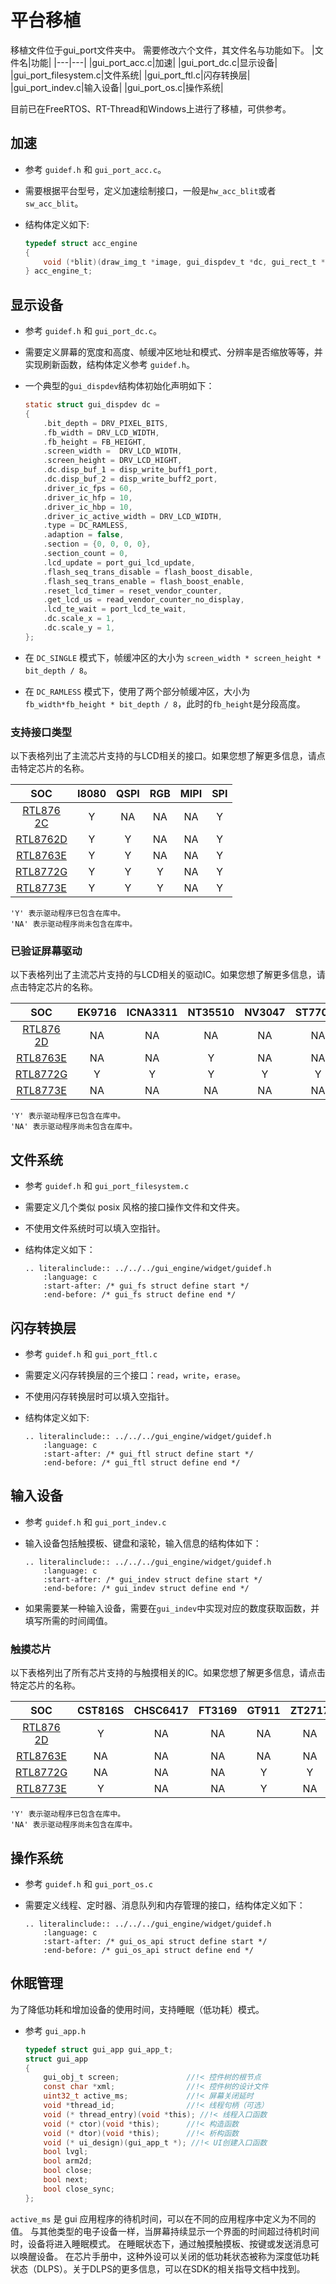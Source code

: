 # 平台移植

移植文件位于gui_port文件夹中。
需要修改六个文件，其文件名与功能如下。
|文件名|功能|
|---|---|
|gui_port_acc.c|加速|
|gui_port_dc.c|显示设备|
|gui_port_filesystem.c|文件系统|
|gui_port_ftl.c|闪存转换层|
|gui_port_indev.c|输入设备|
|gui_port_os.c|操作系统|

目前已在FreeRTOS、RT-Thread和Windows上进行了移植，可供参考。

## 加速

- 参考 `guidef.h` 和 `gui_port_acc.c`。
- 需要根据平台型号，定义加速绘制接口，一般是`hw_acc_blit`或者`sw_acc_blit`。
- 结构体定义如下:

    ```C
    typedef struct acc_engine
    {
        void (*blit)(draw_img_t *image, gui_dispdev_t *dc, gui_rect_t *rect);
    } acc_engine_t;
    ```

## 显示设备

- 参考 `guidef.h` 和 `gui_port_dc.c`。
- 需要定义屏幕的宽度和高度、帧缓冲区地址和模式、分辨率是否缩放等等，并实现刷新函数，结构体定义参考 `guidef.h`。
- 一个典型的`gui_dispdev`结构体初始化声明如下：

    ```C
    static struct gui_dispdev dc =
    {
        .bit_depth = DRV_PIXEL_BITS,
        .fb_width = DRV_LCD_WIDTH,
        .fb_height = FB_HEIGHT,
        .screen_width =  DRV_LCD_WIDTH,
        .screen_height = DRV_LCD_HIGHT,
        .dc.disp_buf_1 = disp_write_buff1_port,
        .dc.disp_buf_2 = disp_write_buff2_port,
        .driver_ic_fps = 60,
        .driver_ic_hfp = 10,
        .driver_ic_hbp = 10,
        .driver_ic_active_width = DRV_LCD_WIDTH,
        .type = DC_RAMLESS,
        .adaption = false,
        .section = {0, 0, 0, 0},
        .section_count = 0,
        .lcd_update = port_gui_lcd_update,
        .flash_seq_trans_disable = flash_boost_disable,
        .flash_seq_trans_enable = flash_boost_enable,
        .reset_lcd_timer = reset_vendor_counter,
        .get_lcd_us = read_vendor_counter_no_display,
        .lcd_te_wait = port_lcd_te_wait,
        .dc.scale_x = 1,
        .dc.scale_y = 1,
    };
    ```

- 在 `DC_SINGLE` 模式下，帧缓冲区的大小为 `screen_width * screen_height * bit_depth / 8`。
- 在 `DC_RAMLESS` 模式下，使用了两个部分帧缓冲区，大小为`fb_width*fb_height * bit_depth / 8`，此时的`fb_height`是分段高度。

### 支持接口类型

以下表格列出了主流芯片支持的与LCD相关的接口。如果您想了解更多信息，请点击特定芯片的名称。

| SOC                                                              | I8080 | QSPI | RGB | MIPI | SPI |
|:----------------------------------------------------------------:|:-----:|:----:|:---:|:----:|:---:|
| <span style="display:inline-block;width:70px">[RTL8762C]</span>  |   Y   |  NA  |  NA |  NA  |  Y  |
| [RTL8762D]                                                       |   Y   |  Y   |  NA |  NA  |  Y  |
| [RTL8763E]                                                       |   Y   |  Y   |  NA |  NA  |  Y  |
| [RTL8772G]                                                       |   Y   |  Y   |  Y  |  NA  |  Y  |
| [RTL8773E]                                                       |   Y   |  Y   |  Y  |  NA  |  Y  |

```{note}
'Y' 表示驱动程序已包含在库中。
'NA' 表示驱动程序尚未包含在库中。
```

### 已验证屏幕驱动

以下表格列出了主流芯片支持的与LCD相关的驱动IC。如果您想了解更多信息，请点击特定芯片的名称。

| SOC                                                             | EK9716 | ICNA3311 | NT35510 | NV3047 | ST7701S | ST77903 | ST7796 | OTM8009A | SH8601A | SH8601Z | RM69330 | ST7789 | NV3041A |
|:---------------------------------------------------------------:|:------:|:--------:|:-------:|:------:|:-------:|:-------:|:------:|:--------:|:-------:|:-------:|:-------:|:------:|:-------:|
| <span style="display:inline-block;width:70px">[RTL8762D]</span> |   NA   |    NA    |    NA   |   NA   |    NA   |    NA   |   Y    |    NA    |    NA   |    NA   |    Y    |   Y    |    Y    |
| [RTL8763E]                                                      |   NA   |    NA    |    Y    |   NA   |    NA   |    NA   |   NA   |    NA    |    NA   |    Y    |    NA   |   NA   |    NA   |
| [RTL8772G]                                                      |   Y    |    Y     |    Y    |   Y    |    Y    |    Y    |   Y    |    NA    |    NA   |    NA   |    NA   |   NA   |    NA   |
| [RTL8773E]                                                      |   NA   |    NA    |    NA   |   NA   |    NA   |    NA   |   NA   |    NA    |    Y    |    NA   |    NA   |   NA   |    NA   |

```{note}
'Y' 表示驱动程序已包含在库中。
'NA' 表示驱动程序尚未包含在库中。
```

## 文件系统

- 参考 `guidef.h` 和 `gui_port_filesystem.c`
- 需要定义几个类似 posix 风格的接口操作文件和文件夹。
- 不使用文件系统时可以填入空指针。
- 结构体定义如下：

    ```eval_rst
    .. literalinclude:: ../../../gui_engine/widget/guidef.h
        :language: c
        :start-after: /* gui_fs struct define start */
        :end-before: /* gui_fs struct define end */
    ```

## 闪存转换层

- 参考 `guidef.h` 和 `gui_port_ftl.c`
- 需要定义闪存转换层的三个接口：`read`，`write`，`erase`。
- 不使用闪存转换层时可以填入空指针。
- 结构体定义如下:

    ```eval_rst
    .. literalinclude:: ../../../gui_engine/widget/guidef.h
        :language: c
        :start-after: /* gui_ftl struct define start */
        :end-before: /* gui_ftl struct define end */
    ```

## 输入设备

- 参考 `guidef.h` 和 `gui_port_indev.c`
- 输入设备包括触摸板、键盘和滚轮，输入信息的结构体如下：

    ```eval_rst
    .. literalinclude:: ../../../gui_engine/widget/guidef.h
        :language: c
        :start-after: /* gui_indev struct define start */
        :end-before: /* gui_indev struct define end */
    ```

- 如果需要某一种输入设备，需要在`gui_indev`中实现对应的数度获取函数，并填写所需的时间阈值。

### 触摸芯片

以下表格列出了所有芯片支持的与触摸相关的IC。如果您想了解更多信息，请点击特定芯片的名称。

| SOC                                                              | CST816S | CHSC6417 | FT3169 | GT911 | ZT2717 | CST816T | GT9147 |
|:----------------------------------------------------------------:|:-------:|:--------:|:------:|:-----:|:------:|:-------:|:------:|
| <span style="display:inline-block;width:70px">[RTL8762D]</span>  |    Y    |    NA    |   NA   |   NA  |   NA   |    NA   |    NA  |
| [RTL8763E]                                                       |    NA   |    NA    |   NA   |   NA  |   NA   |     Y   |     Y  |
| [RTL8772G]                                                       |    NA   |    NA    |   NA   |    Y  |    Y   |    NA   |    NA  |
| [RTL8773E]                                                       |    Y    |    NA    |   NA   |    Y  |   NA   |    NA   |    NA  |

```{note}
'Y' 表示驱动程序已包含在库中。
'NA' 表示驱动程序尚未包含在库中。
```

## 操作系统

- 参考 `guidef.h` 和 `gui_port_os.c`
- 需要定义线程、定时器、消息队列和内存管理的接口，结构体定义如下：

    ```eval_rst
    .. literalinclude:: ../../../gui_engine/widget/guidef.h
        :language: c
        :start-after: /* gui_os_api struct define start */
        :end-before: /* gui_os_api struct define end */
    ```

## 休眠管理

为了降低功耗和增加设备的使用时间，支持睡眠（低功耗）模式。

- 参考 `gui_app.h`

    ```C
    typedef struct gui_app gui_app_t;
    struct gui_app
    {
        gui_obj_t screen;               //!< 控件树的根节点
        const char *xml;                //!< 控件树的设计文件
        uint32_t active_ms;             //!< 屏幕关闭延时
        void *thread_id;                //!< 线程句柄（可选）
        void (* thread_entry)(void *this); //!< 线程入口函数
        void (* ctor)(void *this);      //!< 构造函数
        void (* dtor)(void *this);      //!< 析构函数
        void (* ui_design)(gui_app_t *); //!< UI创建入口函数
        bool lvgl;
        bool arm2d;
        bool close;
        bool next;
        bool close_sync;
    };
    ```

`active_ms` 是 gui 应用程序的待机时间，可以在不同的应用程序中定义为不同的值。
与其他类型的电子设备一样，当屏幕持续显示一个界面的时间超过待机时间时，设备将进入睡眠模式。
在睡眠状态下，通过触摸触摸板、按键或发送消息可以唤醒设备。
在芯片手册中，这种外设可以关闭的低功耗状态被称为深度低功耗状态（DLPS）。关于DLPS的更多信息，可以在SDK的相关指导文档中找到。

[RTL8762C]: https://www.realmcu.com/en/Home/Product/93cc0582-3a3f-4ea8-82ea-76c6504e478a
[RTL8762D]: https://www.realmcu.com/en/Home/Product/52feef61-22d0-483e-926f-06eb10e804ca
[RTL8763E]: https://www.realmcu.com/en/Home/Product/eed7a243-66bf-4b5c-b811-a60d2d4e95cf
[RTL8772G]: https://www.realmcu.com/en/Home/Product/c175760b-088e-43d9-86da-1fc9b3f07ec3
[RTL8773E]: https://www.realmcu.com/en/Home/Product/eed7a243-66bf-4b5c-b811-a60d2d4e95cf
